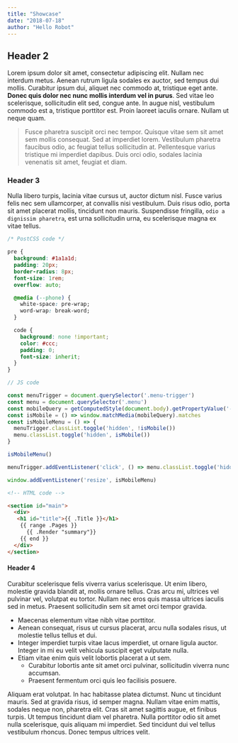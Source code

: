 ```yaml
---
title: "Showcase"
date: "2018-07-18"
author: "Hello Robot"
---
```


## Header 2

Lorem ipsum dolor sit amet, consectetur adipiscing elit. Nullam nec interdum metus. Aenean rutrum ligula 
sodales ex auctor, sed tempus dui mollis. Curabitur ipsum dui, aliquet nec commodo at, tristique eget 
ante. **Donec quis dolor nec nunc mollis interdum vel in purus**. Sed vitae leo scelerisque, sollicitudin 
elit sed, congue ante. In augue nisl, vestibulum commodo est a, tristique porttitor est. Proin laoreet 
iaculis ornare. Nullam ut neque quam.

> Fusce pharetra suscipit orci nec tempor. Quisque vitae sem sit amet sem mollis consequat. Sed at 
imperdiet lorem. Vestibulum pharetra faucibus odio, ac feugiat tellus sollicitudin at. Pellentesque 
varius tristique mi imperdiet dapibus. Duis orci odio, sodales lacinia venenatis sit amet, feugiat et 
diam.

### Header 3

Nulla libero turpis, lacinia vitae cursus ut, auctor dictum nisl. Fusce varius felis nec sem ullamcorper, 
at convallis nisi vestibulum. Duis risus odio, porta sit amet placerat mollis, tincidunt non mauris. 
Suspendisse fringilla, `odio a dignissim pharetra`, est urna sollicitudin urna, eu scelerisque magna ex 
vitae tellus.

```css
/* PostCSS code */

pre {
  background: #1a1a1d;
  padding: 20px;
  border-radius: 8px;
  font-size: 1rem;
  overflow: auto;

  @media (--phone) {
    white-space: pre-wrap;
    word-wrap: break-word;
  }

  code {
    background: none !important;
    color: #ccc;
    padding: 0;
    font-size: inherit;
  }
}
```

```js
// JS code

const menuTrigger = document.querySelector('.menu-trigger')
const menu = document.querySelector('.menu')
const mobileQuery = getComputedStyle(document.body).getPropertyValue('--phoneWidth')
const isMobile = () => window.matchMedia(mobileQuery).matches
const isMobileMenu = () => {
  menuTrigger.classList.toggle('hidden', !isMobile())
  menu.classList.toggle('hidden', isMobile())
}

isMobileMenu()

menuTrigger.addEventListener('click', () => menu.classList.toggle('hidden'))

window.addEventListener('resize', isMobileMenu)
```

```html
<!-- HTML code -->

<section id="main">
  <div>
   <h1 id="title">{{ .Title }}</h1>
    {{ range .Pages }}
      {{ .Render "summary"}}
    {{ end }}
  </div>
</section>
```

#### Header 4

Curabitur scelerisque felis viverra varius scelerisque. Ut enim libero, molestie gravida blandit at, 
mollis ornare tellus. Cras arcu mi, ultrices vel pulvinar vel, volutpat eu tortor. Nullam nec eros quis 
massa ultrices iaculis sed in metus. Praesent sollicitudin sem sit amet orci tempor gravida.

- Maecenas elementum vitae nibh vitae porttitor.
- Aenean consequat, risus ut cursus placerat, arcu nulla sodales risus, ut molestie tellus tellus et dui.
- Integer imperdiet turpis vitae lacus imperdiet, ut ornare ligula auctor. Integer in mi eu velit 
vehicula suscipit eget vulputate nulla.
- Etiam vitae enim quis velit lobortis placerat a ut sem.
  - Curabitur lobortis ante sit amet orci pulvinar, sollicitudin viverra nunc accumsan.
  - Praesent fermentum orci quis leo facilisis posuere.

Aliquam erat volutpat. In hac habitasse platea dictumst. Nunc ut tincidunt mauris. Sed at gravida risus, 
id semper magna. Nullam vitae enim mattis, sodales neque non, pharetra elit. Cras sit amet sagittis 
augue, et finibus turpis. Ut tempus tincidunt diam vel pharetra. Nulla porttitor odio sit amet nulla 
scelerisque, quis aliquam mi imperdiet. Sed tincidunt dui vel tellus vestibulum rhoncus. Donec tempus 
ultrices velit.
